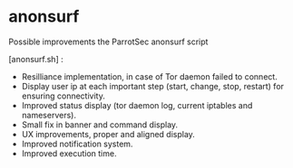 # anonsurf
Possible improvements the ParrotSec anonsurf script

[anonsurf.sh] :
* Resilliance implementation, in case of Tor daemon failed to connect.
* Display user ip at each important step (start, change, stop, restart) for ensuring connectivity.
* Improved status display (tor daemon log, current iptables and nameservers).
* Small fix in banner and command display.
* UX improvements, proper and aligned display.
* Improved notification system.
* Improved execution time.
